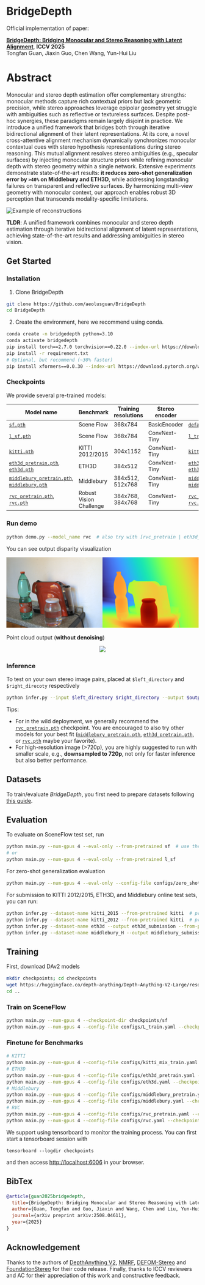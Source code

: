 # BridgeDepth

Official implementation of paper:

[**BridgeDepth: Bridging Monocular and Stereo Reasoning with Latent Alignment**](https://www.arxiv.org/abs/2508.04611), **ICCV 2025**<br/>
Tongfan Guan, Jiaxin Guo, Chen Wang, Yun-Hui Liu<br/>

# Abstract
Monocular and stereo depth estimation offer complementary strengths: monocular methods capture rich contextual priors but lack geometric precision, while stereo approaches leverage epipolar geometry yet struggle with ambiguities such as reflective or textureless surfaces. Despite post-hoc synergies, these paradigms remain largely disjoint in practice. We introduce a unified framework that bridges both through iterative bidirectional alignment of their latent representations. At its core, a novel cross-attentive alignment mechanism dynamically synchronizes monocular contextual cues with stereo hypothesis representations during stereo reasoning. This mutual alignment resolves stereo ambiguities (e.g., specular surfaces) by injecting monocular structure priors while refining monocular depth with stereo geometry within a single network. Extensive experiments demonstrate state-of-the-art results: **it reduces zero-shot generalization error by `>40%` on Middlebury and ETH3D**, while addressing longstanding failures on transparent and reflective surfaces. By harmonizing multi-view geometry with monocular context, our approach enables robust 3D perception that transcends modality-specific limitations.

![Example of reconstructions](assets/overview.png)

**TLDR**: A unified framework combines monocular and stereo depth estimation through iterative bidirectional alignment of latent representations, achieving state-of-the-art results and addressing ambiguities in stereo vision.

## Get Started

### Installation

1. Clone BridgeDepth
```bash
git clone https://github.com/aeolusguan/BridgeDepth
cd BridgeDepth
```

2. Create the environment, here we recommend using conda.
```bash
conda create -n bridgedepth python=3.10
conda activate bridgedepth
pip install torch==2.7.0 torchvision==0.22.0 --index-url https://download.pytorch.org/whl/cu126  # use the correct version of cuda for your system
pip install -r requirement.txt
# Optional, but recommend (~30% faster)
pip install xformers==0.0.30 --index-url https://download.pytorch.org/whl/cu126  # use the correct version of cuda for your system
```

### Checkpoints

We provide several pre-trained models:


| Model name | Benchmark | Training resolutions | Stereo encoder | Training Config |
|------------|-----------|----------------------|----------------|-----------------|
| [`sf.pth`](https://huggingface.co/aeolusguan/BridgeDepth/resolve/main/bridge_sf.pth) | Scene Flow | 368x784 | BasicEncoder | [`default.py`](bridgedepth/config/default.py) |
| [`l_sf.pth`](https://huggingface.co/aeolusguan/BridgeDepth/resolve/main/bridge_l_sf.pth) | Scene Flow | 368x784 | ConvNext-Tiny | [`l_train.yaml`](configs/L_train.yaml) |
| [`kitti.pth`](https://huggingface.co/aeolusguan/BridgeDepth/resolve/main/bridge_kitti.pth) | KITTI 2012/2015 | 304x1152 |ConvNext-Tiny | [`kitti_mix_train.yaml`](configs/kitti_mix_train.yaml) |
|[`eth3d_pretrain.pth`](https://huggingface.co/aeolusguan/BridgeDepth/resolve/main/bridge_eth3d_pretrain.pth),  [`eth3d.pth`](https://huggingface.co/aeolusguan/BridgeDepth/resolve/main/bridge_eth3d.pth)  | ETH3D | 384x512 | ConvNext-Tiny | [`eth3d_pretrain.yaml`](configs/eth3d_pretrain.yaml), [`eth3d.yaml`](configs/eth3d.yaml) |
| [`middlebury_pretrain.pth`](https://huggingface.co/aeolusguan/BridgeDepth/resolve/main/bridge_middlebury_pretrain.pth), [`middlebury.pth`](https://huggingface.co/aeolusguan/BridgeDepth/resolve/main/bridge_middlebury.pth) | Middlebury | 384x512, 512x768 | ConvNext-Tiny | [`middlebury_pretrain.yaml`](configs/middlebury_pretrain.yaml), [`middlebury.yaml`](configs/middlebury.yaml) |
| [`rvc_pretrain.pth`](https://huggingface.co/aeolusguan/BridgeDepth/resolve/main/bridge_rvc_pretrain.pth), [`rvc.pth`](https://huggingface.co/aeolusguan/BridgeDepth/resolve/main/bridge_rvc.pth) | Robust Vision Challenge | 384x768, 384x768 | ConvNext-Tiny | [`rvc_pretrain.yaml`](configs/rvc_pretrain.yaml), [`rvc.yaml`](configs/rvc.yaml) |


### Run demo
```bash
python demo.py --model_name rvc  # also try with [rvc_pretrain | eth3d_pretrain | middlebury_pretrain]
```

You can see output disparity visualization
<p align="center">
  <img src="./assets/vis.png">
</p>

Point cloud output (**without denoising**)
<p align="center">
  <img src="./assets/cloud.gif">
</p>

### Inference
To test on your own stereo image pairs, placed at `$left_directory` and `$right_direcoty` respectively
```bash
python infer.py --input $left_directory $right_directory --output $output_directory --from-pretrained rvc_pretrain # also try with [rvc | eth3d_pretrain | middlebury_pretrain]
```

Tips:
- For in the wild deployment, we generally recommend the [`rvc_pretrain.pth`](https://huggingface.co/aeolusguan/BridgeDepth/resolve/main/bridge_rvc_pretrain.pth) checkpoint. You are encouraged to also try other models for your best fit ([`middlebury_pretrain.pth`](https://huggingface.co/aeolusguan/BridgeDepth/resolve/main/bridge_middlebury_pretrain.pth), [`eth3d_pretrain.pth`](https://huggingface.co/aeolusguan/BridgeDepth/resolve/main/bridge_eth3d_pretrain.pth), or [`rvc.pth`](https://huggingface.co/aeolusguan/BridgeDepth/resolve/main/bridge_rvc.pth) maybe your favorite).
- For high-resolution image (>720p), you are highly suggested to run with smaller scale, e.g., **downsampled to 720p**, not only for faster inference but also better performance.

## Datasets
To train/evaluate _BridgeDepth_, you first need to prepare datasets following [this guide](bridgedepth/dataloader/README.md).

## Evaluation
To evaluate on SceneFlow test set, run
```bash
python main.py --num-gpus 4 --eval-only --from-pretrained sf  # use the number of gpus for your need
# or
python main.py --num-gpus 4 --eval-only --from-pretrained l_sf
```
For zero-shot generalization evaluation
```bash
python main.py --num-gpus 4 --eval-only --config-file configs/zero_shot_evaluation.yaml --from-pretrained sf
```
For submission to KITTI 2012/2015, ETH3D, and Middlebury online test sets, you can run:
```bash
python infer.py --dataset-name kitti_2015 --from-pretrained kitti  # produce kitti_2015_submission in current working directory
python infer.py --dataset-name kitti_2012 --from-pretrained kitti  # produce kitti_2012_submission in current working directory
python infer.py --dataset-name eth3d --output eth3d_submission --from-pretrained eth3d  # try with --from-pretrained rvc for _RVC submission
python infer.py --dataset-name middlebury_H --output middlebury_submission --from-pretrained middlebury # try with --from-pretrained rvc for _RVC submission
```

## Training

First, download DAv2 models
```bash
mkdir checkpoints; cd checkpoints
wget https://huggingface.co/depth-anything/Depth-Anything-V2-Large/resolve/main/depth_anything_v2_vitl.pth
cd ..
```

### Train on SceneFlow
```bash
python main.py --num-gpus 4 --checkpoint-dir checkpoints/sf
python main.py --num-gpus 4 --config-file configs/L_train.yaml --checkpoint-dir checkpoints/l_sf
```

### Finetune for Benchmarks

```bash
# KITTI
python main.py --num-gpus 4 --config-file configs/kitti_mix_train.yaml --checkpoint-dir checkpoints/kitti SOLVER.RESUME checkpoints/l_sf/step_300000.pth
# ETH3D
python main.py --num-gpus 4 --config-file configs/eth3d_pretrain.yaml --checkpoint-dir checkpoints/eth3d_pretrain SOLVER.RESUME checkpoints/l_sf/step_300000.pth
python main.py --num-gpus 4 --config-file configs/eth3d.yaml --checkpoint-dir checkpoints/eth3d SOLVER.RESUME checkpoints/eth3d_pretrain/step_300000.pth
# Middlebury
python main.py --num-gpus 4 --config-file configs/middlebury_pretrain.yaml --checkpoint-dir checkpoints/middlebury_pretrain SOLVER.RESUME checkpoints/l_sf/step_300000.pth
python main.py --num-gpus 4 --config-file configs/middlebury.yaml --checkpoint-dir checkpoints/middlebury SOLVER.RESUME checkpoints/middlebury_pretrain/step_200000.pth
# RVC
python main.py --num-gpus 4 --config-file configs/rvc_pretrain.yaml --checkpoint-dir checkpoints/rvc_pretrain SOLVER.RESUME checkpoints/l_sf/step_300000.pth
python main.py --num-gpus 4 --config-file configs/rvc.yaml --checkpoint-dir checkpoints/rvc SOLVER.RESUME checkpoints/rvc_pretrain/step_200000.pth
```

We support using tensorboard to monitor the training process. You can first start a tensorboard session with

```shell
tensorboard --logdir checkpoints
```

and then access [http://localhost:6006](http://localhost:6066) in your browser.

## BibTex
```bibtex
@article{guan2025bridgedepth,
  title={BridgeDepth: Bridging Monocular and Stereo Reasoning with Latent Alignment},
  author={Guan, Tongfan and Guo, Jiaxin and Wang, Chen and Liu, Yun-Hui},
  journal={arXiv preprint arXiv:2508.04611},
  year={2025}
}
```

## Acknowledgement
Thanks to the authors of [DepthAnything V2](https://github.com/DepthAnything/Depth-Anything-V2), [NMRF](https://github.com/aeolusguan/NMRF), [DEFOM-Stereo](https://github.com/Insta360-Research-Team/DEFOM-Stereo) and [FoundationStereo](https://github.com/NVlabs/FoundationStereo) for their code release. Finally, thanks to ICCV reviewers and AC for their appreciation of this work and constructive feedback.